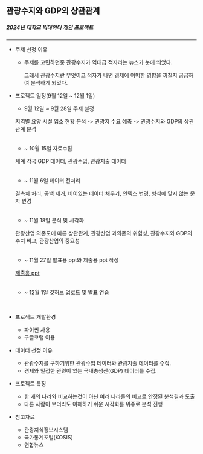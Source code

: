 ## 관광수지와 GDP의 상관관계

##### 2024년 대학교 빅데이터 개인 프로젝트
---
* 주제 선정 이유
  * 주제를 고민하던중 관광수지가 역대급 적자라는 뉴스가 눈에 띄었다.

    그래서 관광수지란 무엇이고 적자가 나면 경제에 어떠한 영향을 끼칠지 궁금하여 분석하게 되었다.
    
* 프로젝트 일정(9월 12일 ~ 12월 1일)
  * 9월 12일 ~ 9월 28일 주제 설정
    
  지역별 요양 시설 입소 현황 분석 -> 관광지 수요 예측 ->  관광수지와 GDP의 상관관계 분석
  <br>
  <br>
  * ~ 10월 15일 자료수집
    
  세계 각국 GDP 데이터, 관광수입, 관광지출 데이터
  <br>
  <br>
  * ~ 11월 6일 데이터 전처리
 
  결측치 처리, 공백 제거, 비어있는 데이터 채우기, 인덱스 변경, 형식에 맞지 않는 문자 변경
  <br>
  <br>
  * ~ 11월 18일 분석 및 시각화
 
  관광산업 의존도에 따른 상관관계, 관광산업 과의존의 위험성, 관광수지와 GDP의 수치 비교, 관광산업의 중요성
  <br>
  <br>
  * ~ 11월 27일 발표용 ppt와 제출용 ppt 작성

  [제출용 ppt](https://github.com/kowonyeong/gdp_travelmoney_correlation/blob/master/%EB%B9%85%EB%8D%B0%EC%9D%B4%ED%84%B0%EC%B2%98%EB%A6%AC_%ED%94%84%EB%A1%9C%EC%A0%9D%ED%8A%B8_%EC%A0%9C%EC%B6%9C%EC%9E%90%EB%A3%8C.pdf)
  <br>
  <br>
  * ~ 12월 1일 깃허브 업로드 및 발표 연습
 <br>

* 프로젝트 개발환경
  * 파이썬 사용
  * 구글코랩 이용
 
* 데이터 선정 이유
  * 관광수지를 구하기위한 관광수입 데이터와 관광지출 데이터를 수집.
  * 경제와 밀접한 관련이 있는 국내총생산(GDP) 데이터를 수집.
 
* 프로젝트 특징
  * 한 개의 나라와 비교하는것이 아닌 여러 나라들의 비교로 안정된 분석결과 도출
  * 다른 사람이 보더라도 이해하기 쉬운 시각화를 위주로 분석 진행
 
* 참고자료
  * 관광지식정보시스템
  * 국가통계포털(KOSIS)
  * 연합뉴스

